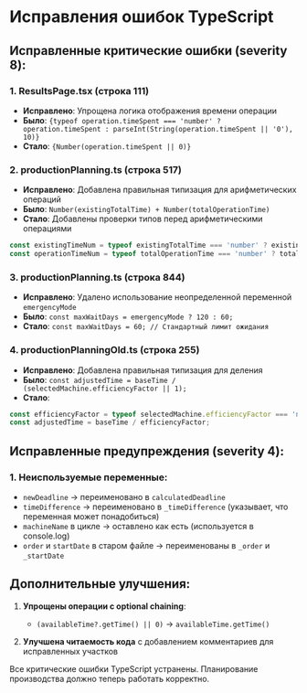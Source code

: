 # Исправления ошибок TypeScript

## Исправленные критические ошибки (severity 8):

### 1. ResultsPage.tsx (строка 111)
- **Исправлено**: Упрощена логика отображения времени операции
- **Было**: `{typeof operation.timeSpent === 'number' ? operation.timeSpent : parseInt(String(operation.timeSpent || '0'), 10)}`
- **Стало**: `{Number(operation.timeSpent || 0)}`

### 2. productionPlanning.ts (строка 517)
- **Исправлено**: Добавлена правильная типизация для арифметических операций
- **Было**: `Number(existingTotalTime) + Number(totalOperationTime)`
- **Стало**: Добавлены проверки типов перед арифметическими операциями
```typescript
const existingTimeNum = typeof existingTotalTime === 'number' ? existingTotalTime : Number(existingTotalTime);
const operationTimeNum = typeof totalOperationTime === 'number' ? totalOperationTime : Number(totalOperationTime);
```

### 3. productionPlanning.ts (строка 844)
- **Исправлено**: Удалено использование неопределенной переменной `emergencyMode`
- **Было**: `const maxWaitDays = emergencyMode ? 120 : 60;`
- **Стало**: `const maxWaitDays = 60; // Стандартный лимит ожидания`

### 4. productionPlanningOld.ts (строка 255)
- **Исправлено**: Добавлена правильная типизация для деления
- **Было**: `const adjustedTime = baseTime / (selectedMachine.efficiencyFactor || 1);`
- **Стало**: 
```typescript
const efficiencyFactor = typeof selectedMachine.efficiencyFactor === 'number' ? selectedMachine.efficiencyFactor : 1;
const adjustedTime = baseTime / efficiencyFactor;
```

## Исправленные предупреждения (severity 4):

### 1. Неиспользуемые переменные:
- `newDeadline` → переименовано в `calculatedDeadline`
- `timeDifference` → переименовано в `_timeDifference` (указывает, что переменная может понадобиться)
- `machineName` в цикле → оставлено как есть (используется в console.log)
- `order` и `startDate` в старом файле → переименованы в `_order` и `_startDate`

## Дополнительные улучшения:

1. **Упрощены операции с optional chaining**:
   - `(availableTime?.getTime() || 0)` → `availableTime.getTime()`

2. **Улучшена читаемость кода** с добавлением комментариев для исправленных участков

Все критические ошибки TypeScript устранены. Планирование производства должно теперь работать корректно.
